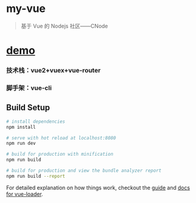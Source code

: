 # my-vue

> 基于 Vue 的 Nodejs 社区——CNode


# [demo](https://www.ldsun.com/vue-cnode)

### 技术栈：vue2+vuex+vue-router

### 脚手架：vue-cli

## Build Setup

``` bash
# install dependencies
npm install

# serve with hot reload at localhost:8080
npm run dev

# build for production with minification
npm run build

# build for production and view the bundle analyzer report
npm run build --report
```

For detailed explanation on how things work, checkout the [guide](http://vuejs-templates.github.io/webpack/) and [docs for vue-loader](http://vuejs.github.io/vue-loader).
